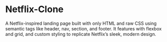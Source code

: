 # Netflix-Clone
A Netflix-inspired landing page built with only HTML and raw CSS using semantic tags like header, nav, section, and footer. It features with flexbox and grid, and custom styling to replicate Netflix’s sleek, modern design.

